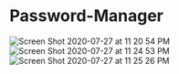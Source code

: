 # Password-Manager
![Screen Shot 2020-07-27 at 11 20 54 PM](https://user-images.githubusercontent.com/9751316/88616073-2f2b6680-d061-11ea-9f69-61c42f235bda.png)
![Screen Shot 2020-07-27 at 11 24 53 PM](https://user-images.githubusercontent.com/9751316/88616075-305c9380-d061-11ea-9dc3-54f1090185d3.png)
![Screen Shot 2020-07-27 at 11 25 26 PM](https://user-images.githubusercontent.com/9751316/88616079-32265700-d061-11ea-98fd-c6394aed2085.png)
